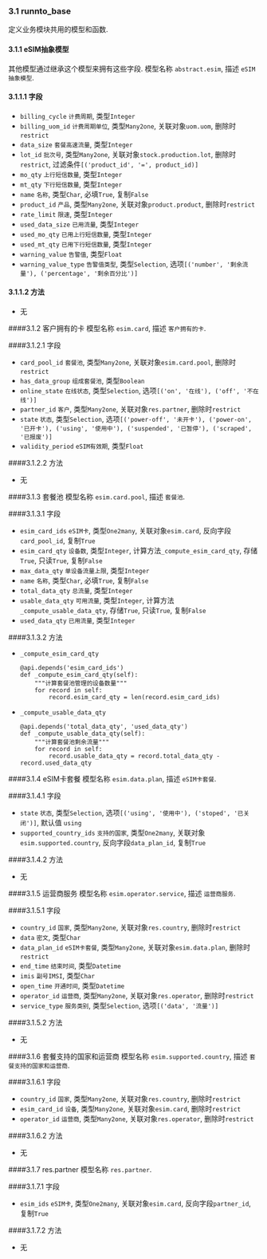 ### 3.1 runnto_base
定义业务模块共用的模型和函数.

#### 3.1.1 eSIM抽象模型
其他模型通过继承这个模型来拥有这些字段. 模型名称 `abstract.esim`, 描述 `eSIM抽象模型`.

#### 3.1.1.1 字段

* `billing_cycle` `计费周期`, 类型`Integer`
* `billing_uom_id` `计费周期单位`, 类型`Many2one`, 关联对象`uom.uom`, 删除时`restrict`
* `data_size` `套餐高速流量`, 类型`Integer`
* `lot_id` `批次号`, 类型`Many2one`, 关联对象`stock.production.lot`, 删除时`restrict`, 过滤条件`[('product_id', '=', product_id)]`
* `mo_qty` `上行短信数量`, 类型`Integer`
* `mt_qty` `下行短信数量`, 类型`Integer`
* `name` `名称`, 类型`Char`, 必填`True`, 复制`False`
* `product_id` `产品`, 类型`Many2one`, 关联对象`product.product`, 删除时`restrict`
* `rate_limit` `限速`, 类型`Integer`
* `used_data_size` `已用流量`, 类型`Integer`
* `used_mo_qty` `已用上行短信数量`, 类型`Integer`
* `used_mt_qty` `已用下行短信数量`, 类型`Integer`
* `warning_value` `告警值`, 类型`Float`
* `warning_value_type` `告警值类型`, 类型`Selection`, 选项`[('number', '剩余流量'), ('percentage', '剩余百分比')]`

#### 3.1.1.2 方法
* 无

####3.1.2 客户拥有的卡
模型名称 `esim.card`, 描述 `客户拥有的卡`.

####3.1.2.1 字段

* `card_pool_id` `套餐池`, 类型`Many2one`, 关联对象`esim.card.pool`, 删除时`restrict`
* `has_data_group` `组成套餐池`, 类型`Boolean`
* `online_state` `在线状态`, 类型`Selection`, 选项`[('on', '在线'), ('off', '不在线')]`
* `partner_id` `客户`, 类型`Many2one`, 关联对象`res.partner`, 删除时`restrict`
* `state` `状态`, 类型`Selection`, 选项`[('power-off', '未开卡'), ('power-on', '已开卡'), ('using', '使用中'), ('suspended', '已暂停'), ('scraped', '已报废')]`
* `validity_period` `eSIM有效期`, 类型`Float`

####3.1.2.2 方法
* 无

####3.1.3 套餐池
模型名称 `esim.card.pool`, 描述 `套餐池`.

####3.1.3.1 字段

* `esim_card_ids` `eSIM卡`, 类型`One2many`, 关联对象`esim.card`, 反向字段`card_pool_id`, 复制`True`
* `esim_card_qty` `设备数`, 类型`Integer`, 计算方法`_compute_esim_card_qty`, 存储`True`, 只读`True`, 复制`False`
* `max_data_qty` `单设备流量上限`, 类型`Integer`
* `name` `名称`, 类型`Char`, 必填`True`, 复制`False`
* `total_data_qty` `总流量`, 类型`Integer`
* `usable_data_qty` `可用流量`, 类型`Integer`, 计算方法`_compute_usable_data_qty`, 存储`True`, 只读`True`, 复制`False`
* `used_data_qty` `已用流量`, 类型`Integer`

####3.1.3.2 方法
* `_compute_esim_card_qty` 
    ```
    @api.depends('esim_card_ids')
    def _compute_esim_card_qty(self):
        """计算套餐池管理的设备数量"""
        for record in self:
            record.esim_card_qty = len(record.esim_card_ids)
    ```
* `_compute_usable_data_qty` 
    ```
    @api.depends('total_data_qty', 'used_data_qty')
    def _compute_usable_data_qty(self):
        """计算套餐池剩余流量"""
        for record in self:
            record.usable_data_qty = record.total_data_qty - record.used_data_qty
    ```

####3.1.4 eSIM卡套餐
模型名称 `esim.data.plan`, 描述 `eSIM卡套餐`.

####3.1.4.1 字段

* `state` `状态`, 类型`Selection`, 选项`[('using', '使用中'), ('stoped', '已关闭')]`, 默认值 `using`
* `supported_country_ids` `支持的国家`, 类型`One2many`, 关联对象`esim.supported.country`, 反向字段`data_plan_id`, 复制`True`

####3.1.4.2 方法
* 无

####3.1.5 运营商服务
模型名称 `esim.operator.service`, 描述 `运营商服务`.

####3.1.5.1 字段

* `country_id` `国家`, 类型`Many2one`, 关联对象`res.country`, 删除时`restrict`
* `data` `密文`, 类型`Char`
* `data_plan_id` `eSIM卡套餐`, 类型`Many2one`, 关联对象`esim.data.plan`, 删除时`restrict`
* `end_time` `结束时间`, 类型`Datetime`
* `imis` `副号IMSI`, 类型`Char`
* `open_time` `开通时间`, 类型`Datetime`
* `operator_id` `运营商`, 类型`Many2one`, 关联对象`res.operator`, 删除时`restrict`
* `service_type` `服务类别`, 类型`Selection`, 选项`[('data', '流量')]`

####3.1.5.2 方法
* 无

####3.1.6 套餐支持的国家和运营商
模型名称 `esim.supported.country`, 描述 `套餐支持的国家和运营商`.

####3.1.6.1 字段

* `country_id` `国家`, 类型`Many2one`, 关联对象`res.country`, 删除时`restrict`
* `esim_card_id` `设备`, 类型`Many2one`, 关联对象`esim.card`, 删除时`restrict`
* `operator_id` `运营商`, 类型`Many2one`, 关联对象`res.operator`, 删除时`restrict`

####3.1.6.2 方法
* 无

####3.1.7 res.partner
模型名称 `res.partner`.

####3.1.7.1 字段

* `esim_ids` `eSIM卡`, 类型`One2many`, 关联对象`esim.card`, 反向字段`partner_id`, 复制`True`

####3.1.7.2 方法
* 无

